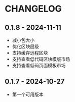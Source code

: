# CHANGELOG

## 0.1.8 - 2024-11-11

- 减小包大小
- 优化区块层级
- 支持缓存远程区块
- 支持查看低代码区块模版市场
- 支持查看低码页面模板市场

## 0.1.7 - 2024-10-27

- 第一个可用版本

